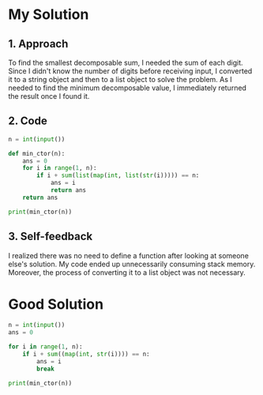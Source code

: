 # My Solution
## 1. Approach
To find the smallest decomposable sum, I needed the sum of each digit. Since I didn't know the number of digits before receiving input, I converted it to a string object and then to a list object to solve the problem. As I needed to find the minimum decomposable value, I immediately returned the result once I found it.

## 2. Code
```python
n = int(input())

def min_ctor(n):
    ans = 0
    for i in range(1, n):
        if i + sum(list(map(int, list(str(i))))) == n:
            ans = i
            return ans
    return ans

print(min_ctor(n))
```

## 3. Self-feedback
I realized there was no need to define a function after looking at someone else's solution. My code ended up unnecessarily consuming stack memory. Moreover, the process of converting it to a list object was not necessary.

# Good Solution
```python
n = int(input())
ans = 0

for i in range(1, n):
    if i + sum((map(int, str(i)))) == n:
        ans = i
        break

print(min_ctor(n))
```